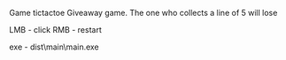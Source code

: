 Game tictactoe
Giveaway game.
The one who collects a line of 5 will lose
 
LMB - click RMB - restart

exe - dist\main\main.exe
